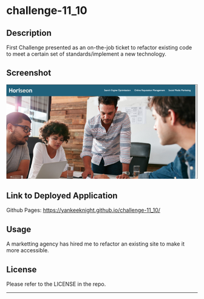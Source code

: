 # challenge-11_10

## Description

First Challenge presented as an on-the-job ticket to refactor existing code to meet a certain set of standards/implement a new technology.

## Screenshot
![Screenshot of finished product](./assets/images/challengeScreenshot.png)

## Link to Deployed Application

Github Pages: https://yankeeknight.github.io/challenge-11_10/

## Usage

A marketting agency has hired me to refactor an existing site to make it more accessible. 

## License

Please refer to the LICENSE in the repo.

---